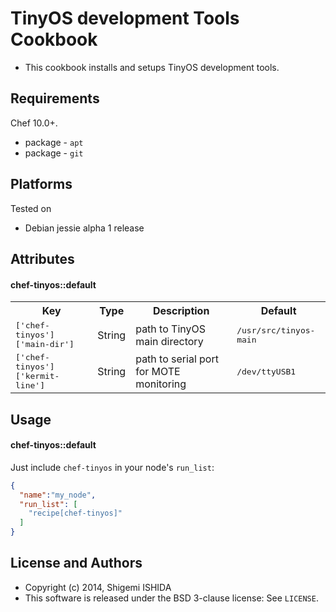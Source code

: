 TinyOS development Tools Cookbook
======================

- This cookbook installs and setups TinyOS development tools.


Requirements
------------
Chef 10.0+.

- package - `apt`
- package - `git`


Platforms
---------
Tested on
- Debian jessie alpha 1 release


Attributes
----------
#### chef-tinyos::default
<table>
  <tr>
    <th>Key</th>
    <th>Type</th>
    <th>Description</th>
    <th>Default</th>
  </tr>
  <tr>
    <td><tt>['chef-tinyos']['main-dir']</tt></td>
    <td>String</td>
    <td>path to TinyOS main directory</td>
    <td><tt>/usr/src/tinyos-main</tt></td>
  </tr>
  <tr>
    <td><tt>['chef-tinyos']['kermit-line']</tt></td>
    <td>String</td>
    <td>path to serial port for MOTE monitoring</td>
    <td><tt>/dev/ttyUSB1</tt></td>
  </tr>
</table>


Usage
-----
#### chef-tinyos::default

Just include `chef-tinyos` in your node's `run_list`:

```json
{
  "name":"my_node",
  "run_list": [
    "recipe[chef-tinyos]"
  ]
}
```

License and Authors
-------------------
- Copyright (c) 2014, Shigemi ISHIDA
- This software is released under the BSD 3-clause license: See `LICENSE`.
